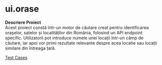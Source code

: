 # ui.orase <br>
**Descriere Proiect** <br>
Acest proiect constă într-un motor de căutare creat pentru identificarea orașelor, satelor și localităților din România, folosind un API endpoint specific. Utilizatorii pot introduce numele unei locații într-un câmp de căutare, iar apoi vor primi rezultate relevante despre acea locatie sau locații similare din întreaga țară.
<br>

[Test Cases](https://github.com/orgs/peviitor-ro/projects/31/views/2?sliceBy%5Bvalue%5D=AdinaIT)

